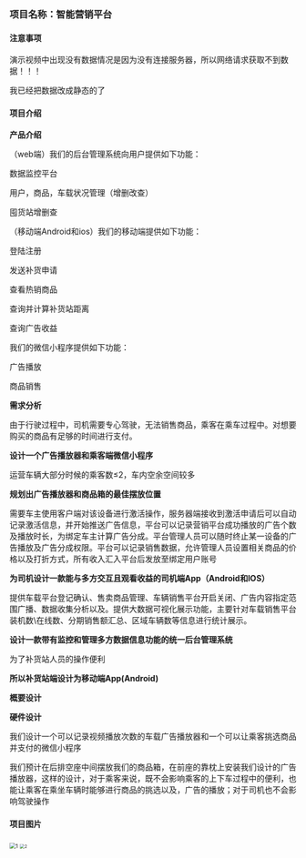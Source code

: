 ### 项目名称：智能营销平台

#### 注意事项

演示视频中出现没有数据情况是因为没有连接服务器，所以网络请求获取不到数据！！！

我已经把数据改成静态的了

#### 项目介绍

**产品介绍**

（web端）我们的后台管理系统向用户提供如下功能：

数据监控平台

用户，商品，车载状况管理（增删改查）

囤货站增删查



（移动端Android和ios）我们的移动端提供如下功能：

登陆注册

发送补货申请

查看热销商品

查询并计算补货站距离

查询广告收益





我们的微信小程序提供如下功能：

广告播放

商品销售

 

**需求分析**

由于行驶过程中，司机需要专心驾驶，无法销售商品，乘客在乘车过程中。对想要购买的商品有足够的时间进行支付。

**设计一个广告播放器和乘客端微信小程序**

运营车辆大部分时候的乘客数≤2，车内空余空间较多

**规划出广告播放器和商品箱的最佳摆放位置**

需要车主使用客户端对该设备进行激活操作，服务器端接收到激活申请后可以自动记录激活信息，并开始推送广告信息，平台可以记录营销平台成功播放的广告个数及播放时长，为绑定车主计算广告分成。平台管理人员可以随时终止某一设备的广告播放及广告分成权限。平台可以记录销售数据，允许管理人员设置相关商品的价格以及打折方式，所有收入汇入平台后发放至绑定用户账号

**为司机设计一款能与多方交互且观看收益的司机端App（Android和IOS）**

提供车载平台登记确认、售卖商品管理、车辆销售平台开启关闭、广告内容指定范围广播、数据收集分析以及。提供大数据可视化展示功能，主要针对车载销售平台装机数\在线数、分期销售额汇总、区域车辆数等信息进行统计展示。

**设计一款带有监控和管理多方数据信息功能的统一后台管理系统**

为了补货站人员的操作便利

**所以补货站端设计为移动端App(Android)**

 

**概要设计**

 

**硬件设计**

我们设计一个可以记录视频播放次数的车载广告播放器和一个可以让乘客挑选商品并支付的微信小程序

我们预计在后排空座中间摆放我们的商品箱，在前座的靠枕上安装我们设计的广告播放器，这样的设计，对于乘客来说，既不会影响乘客的上下车过程中的便利，也能让乘客在乘坐车辆时能够进行商品的挑选以及，广告的播放；对于司机也不会影响驾驶操作



#### 项目图片

<img src="/Users/zhaoxianbin/Desktop/实习/1.png" alt="1" style="zoom: 67%;" />

<img src="/Users/zhaoxianbin/Desktop/实习/2.png" alt="2" style="zoom:50%;" />